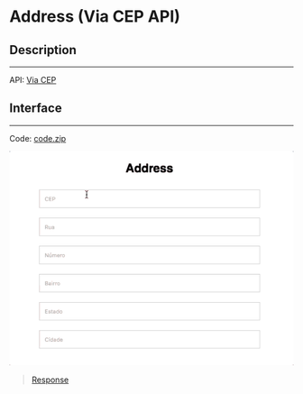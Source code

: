 # Address (Via CEP API)

## Description
---

API: [Via CEP](https://viacep.com.br)

## Interface
---

Code: [code.zip](code.zip)

![](assets/layout.gif)

> [Response](code-response/)